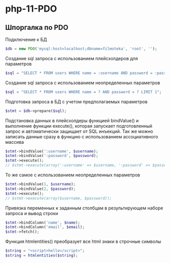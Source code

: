 # php-11-PDO
## Шпоргалка по PDO
Подключение к БД
```php
$db = new PDO('mysql:host=localhost;dbname=filmoteka', 'root', '');
```

Создание sql запроса с использованием плейсхолдеров для параметров
```php
$sql = "SELECT * FROM users WHERE name = :username AND password = :password LIMIT 1";
```

Создание sql запроса с использованием неопределенных параметров 
```php
$sql = "SELECT * FROM users WHERE name = ? AND password = ? LIMIT 1";
```

Подготовка запроса в БД с учетом предполагаемых параметров
```php
$stmt = $db->prepare($sql);
```

Подстановка данных в плейсхолдеры функцией bindValue() и выполнение функции execute(), которая запускает подготовленный запрос и автоматически защищает от SQL инъекций. Так же можно записать данные сразу в функцию с использованием ассоциативного массива
```php
$stmt->bindValue(':username', $username);
$stmt->bindValue(':password', $password);
$stmt->execute();
// $stmt->execute(array(':username' => $username, ':password' => $password));
```

То же самое с использованием неопределенных параметров
```php
$stmt->bindValue(1, $username);
$stmt->bindValue(2, $password);
$stmt->execute();
// $stmt->execute(array($username, $password));
```

Привязка переменных к заданным столбцам в результирующем наборе запроса и вывод строки 
```php
$stmt->bindColumn('name', $name);
$stmt->bindColumn('email', $email);
$stmt->fetch();
```

Функция htmlentities() преобразует все html знаки в строчные символы
```php
$string = "<script>hello</script>";
$string = htmlentities($string);
```
